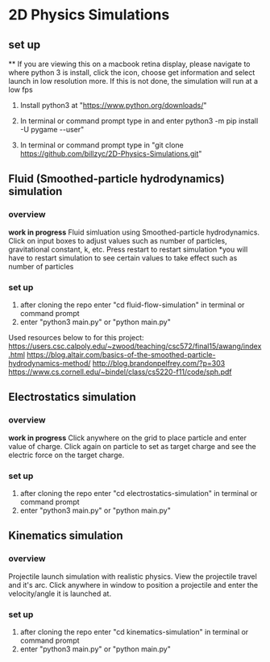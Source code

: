 # 2D Physics Simulations

## set up

** If you are viewing this on a macbook retina display, please navigate to where python 3 is install, click the icon, choose get information and select launch in low resolution more. If this is not done, the simulation will run at a low fps

1) Install python3 at "https://www.python.org/downloads/"

2) In terminal or command prompt type in and enter python3 -m pip install -U pygame --user"

3) In terminal or command prompt type in "git clone https://github.com/billzyc/2D-Physics-Simulations.git"

## Fluid (Smoothed-particle hydrodynamics) simulation
### overview
**work in progress**
Fluid simluation using Smoothed-particle hydrodynamics. 
Click on input boxes to adjust values such as number of particles, gravitational constant, k, etc.
Press restart to restart simulation *you will have to restart simulation to see certain values to take effect such as number of particles


### set up
1) after cloning the repo enter "cd fluid-flow-simulation" in terminal or command prompt
2) enter "python3 main.py" or "python main.py"


Used resources below to for this project:
https://users.csc.calpoly.edu/~zwood/teaching/csc572/final15/awang/index.html
https://blog.altair.com/basics-of-the-smoothed-particle-hydrodynamics-method/
http://blog.brandonpelfrey.com/?p=303
https://www.cs.cornell.edu/~bindel/class/cs5220-f11/code/sph.pdf

## Electrostatics simulation
### overview
**work in progress**
Click anywhere on the grid to place particle and enter value of charge.
Click again on particle to set as target charge and see the electric force on the target charge.

### set up
1) after cloning the repo enter "cd electrostatics-simulation" in terminal or command prompt
2) enter "python3 main.py" or "python main.py"

## Kinematics simulation

### overview
Projectile launch simulation with realistic physics. View the projectile travel and it's arc.
Click anywhere in window to position a projectile and enter the velocity/angle it is launched at.

### set up
1) after cloning the repo enter "cd kinematics-simulation" in terminal or command prompt
2) enter "python3 main.py" or "python main.py"
